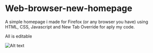 # Web-browser-new-homepage
A simple homepage i made for Firefox (or any browser you have) using HTML, CSS, Javascript and New Tab Override for aply my code.

All is editable

![Alt text](https://cdn.discordapp.com/attachments/809868081102323722/1051776362697982003/Captura_de_tela_de_2022-12-12_05-23-16.png "a title")

